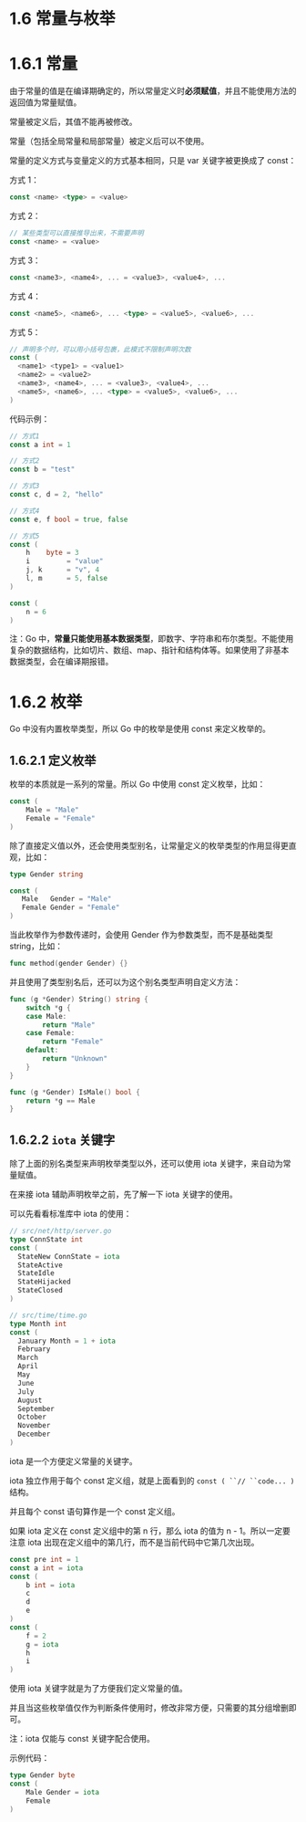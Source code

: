 # 1.6 常量与枚举

# 1.6.1 常量

由于常量的值是在编译期确定的，所以常量定义时**必须赋值**，并且不能使用方法的返回值为常量赋值。

常量被定义后，其值不能再被修改。

常量（包括全局常量和局部常量）被定义后可以不使用。

常量的定义方式与变量定义的方式基本相同，只是 var 关键字被更换成了 const：

方式 1：

```go
const <name> <type> = <value>
```

方式 2：

```go
// 某些类型可以直接推导出来，不需要声明
const <name> = <value>
```

方式 3：

```go
const <name3>, <name4>, ... = <value3>, <value4>, ...
```

方式 4：

```go
const <name5>, <name6>, ... <type> = <value5>, <value6>, ...
```

方式 5：

```go
// 声明多个时，可以用小括号包裹，此模式不限制声明次数
const (
  <name1> <type1> = <value1>
  <name2> = <value2>
  <name3>, <name4>, ... = <value3>, <value4>, ...
  <name5>, <name6>, ... <type> = <value5>, <value6>, ...
)
```

代码示例：

```go
// 方式1
const a int = 1

// 方式2
const b = "test"

// 方式3
const c, d = 2, "hello"

// 方式4
const e, f bool = true, false

// 方式5
const (
    h    byte = 3
    i         = "value"
    j, k      = "v", 4
    l, m      = 5, false
)

const (
    n = 6
)
```

注：Go 中，**常量只能使用基本数据类型**，即数字、字符串和布尔类型。不能使用复杂的数据结构，比如切片、数组、map、指针和结构体等。如果使用了非基本数据类型，会在编译期报错。

# 1.6.2 枚举

Go 中没有内置枚举类型，所以 Go 中的枚举是使用 const 来定义枚举的。

## 1.6.2.1 定义枚举

枚举的本质就是一系列的常量。所以 Go 中使用 const 定义枚举，比如：

```go
const (
    Male = "Male"
    Female = "Female"
)
```

除了直接定义值以外，还会使用类型别名，让常量定义的枚举类型的作用显得更直观，比如：

```go
type Gender string

const (
   Male   Gender = "Male"
   Female Gender = "Female"
)
```

当此枚举作为参数传递时，会使用 Gender 作为参数类型，而不是基础类型 string，比如：

```go
func method(gender Gender) {}
```

并且使用了类型别名后，还可以为这个别名类型声明自定义方法：

```go
func (g *Gender) String() string {
    switch *g {
    case Male:
        return "Male"
    case Female:
        return "Female"
    default:
        return "Unknown"
    }
}

func (g *Gender) IsMale() bool {
    return *g == Male
}
```

## 1.6.2.2 `iota` 关键字

除了上面的别名类型来声明枚举类型以外，还可以使用 iota 关键字，来自动为常量赋值。

在来接 iota 辅助声明枚举之前，先了解一下 iota 关键字的使用。

可以先看看标准库中 iota 的使用：

```go
// src/net/http/server.go
type ConnState int
const (
  StateNew ConnState = iota
  StateActive
  StateIdle
  StateHijacked
  StateClosed
)

// src/time/time.go
type Month int
const (
  January Month = 1 + iota
  February
  March
  April
  May
  June
  July
  August
  September
  October
  November
  December
)
```

iota 是一个方便定义常量的关键字。

iota 独立作用于每个 const 定义组，就是上面看到的 `const ( ``// ``code... )` 结构。

并且每个 const 语句算作是一个 const 定义组。

如果 iota 定义在 const 定义组中的第 n 行，那么 iota 的值为 n - 1。所以一定要注意 iota 出现在定义组中的第几行，而不是当前代码中它第几次出现。

```go
const pre int = 1
const a int = iota
const (
    b int = iota
    c
    d
    e
)
const (
    f = 2
    g = iota
    h
    i
)
```

使用 iota 关键字就是为了方便我们定义常量的值。

并且当这些枚举值仅作为判断条件使用时，修改非常方便，只需要的其分组增删即可。

注：iota 仅能与 const 关键字配合使用。

示例代码：

```go
type Gender byte
const (
    Male Gender = iota
    Female
)
```
